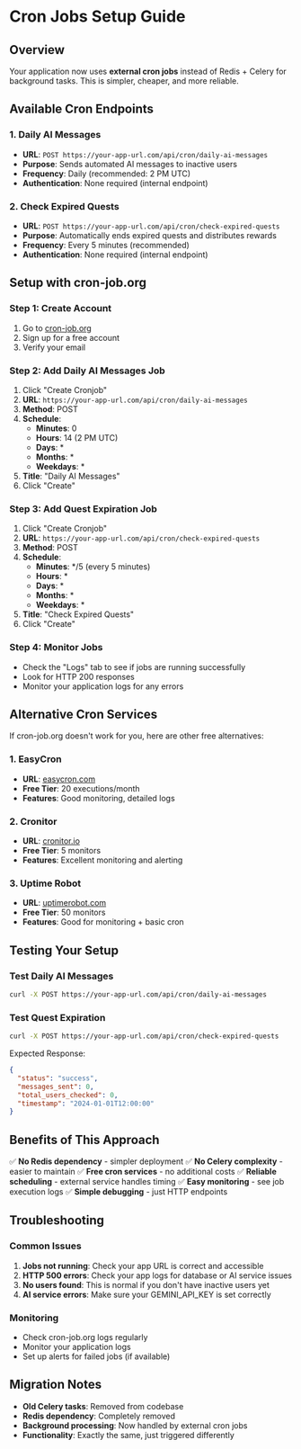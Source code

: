 # Cron Jobs Setup Guide

## Overview
Your application now uses **external cron jobs** instead of Redis + Celery for background tasks. This is simpler, cheaper, and more reliable.

## Available Cron Endpoints

### 1. Daily AI Messages
- **URL**: `POST https://your-app-url.com/api/cron/daily-ai-messages`
- **Purpose**: Sends automated AI messages to inactive users
- **Frequency**: Daily (recommended: 2 PM UTC)
- **Authentication**: None required (internal endpoint)

### 2. Check Expired Quests
- **URL**: `POST https://your-app-url.com/api/cron/check-expired-quests`
- **Purpose**: Automatically ends expired quests and distributes rewards
- **Frequency**: Every 5 minutes (recommended)
- **Authentication**: None required (internal endpoint)

## Setup with cron-job.org

### Step 1: Create Account
1. Go to [cron-job.org](https://cron-job.org)
2. Sign up for a free account
3. Verify your email

### Step 2: Add Daily AI Messages Job
1. Click "Create Cronjob"
2. **URL**: `https://your-app-url.com/api/cron/daily-ai-messages`
3. **Method**: POST
4. **Schedule**: 
   - **Minutes**: 0
   - **Hours**: 14 (2 PM UTC)
   - **Days**: *
   - **Months**: *
   - **Weekdays**: *
5. **Title**: "Daily AI Messages"
6. Click "Create"

### Step 3: Add Quest Expiration Job
1. Click "Create Cronjob"
2. **URL**: `https://your-app-url.com/api/cron/check-expired-quests`
3. **Method**: POST
4. **Schedule**: 
   - **Minutes**: */5 (every 5 minutes)
   - **Hours**: *
   - **Days**: *
   - **Months**: *
   - **Weekdays**: *
5. **Title**: "Check Expired Quests"
6. Click "Create"

### Step 4: Monitor Jobs
- Check the "Logs" tab to see if jobs are running successfully
- Look for HTTP 200 responses
- Monitor your application logs for any errors

## Alternative Cron Services

If cron-job.org doesn't work for you, here are other free alternatives:

### 1. EasyCron
- **URL**: [easycron.com](https://www.easycron.com)
- **Free Tier**: 20 executions/month
- **Features**: Good monitoring, detailed logs

### 2. Cronitor
- **URL**: [cronitor.io](https://cronitor.io)
- **Free Tier**: 5 monitors
- **Features**: Excellent monitoring and alerting

### 3. Uptime Robot
- **URL**: [uptimerobot.com](https://uptimerobot.com)
- **Free Tier**: 50 monitors
- **Features**: Good for monitoring + basic cron

## Testing Your Setup

### Test Daily AI Messages
```bash
curl -X POST https://your-app-url.com/api/cron/daily-ai-messages
```

### Test Quest Expiration
```bash
curl -X POST https://your-app-url.com/api/cron/check-expired-quests
```

Expected Response:
```json
{
  "status": "success",
  "messages_sent": 0,
  "total_users_checked": 0,
  "timestamp": "2024-01-01T12:00:00"
}
```

## Benefits of This Approach

✅ **No Redis dependency** - simpler deployment
✅ **No Celery complexity** - easier to maintain
✅ **Free cron services** - no additional costs
✅ **Reliable scheduling** - external service handles timing
✅ **Easy monitoring** - see job execution logs
✅ **Simple debugging** - just HTTP endpoints

## Troubleshooting

### Common Issues

1. **Jobs not running**: Check your app URL is correct and accessible
2. **HTTP 500 errors**: Check your app logs for database or AI service issues
3. **No users found**: This is normal if you don't have inactive users yet
4. **AI service errors**: Make sure your GEMINI_API_KEY is set correctly

### Monitoring
- Check cron-job.org logs regularly
- Monitor your application logs
- Set up alerts for failed jobs (if available)

## Migration Notes

- **Old Celery tasks**: Removed from codebase
- **Redis dependency**: Completely removed
- **Background processing**: Now handled by external cron jobs
- **Functionality**: Exactly the same, just triggered differently
